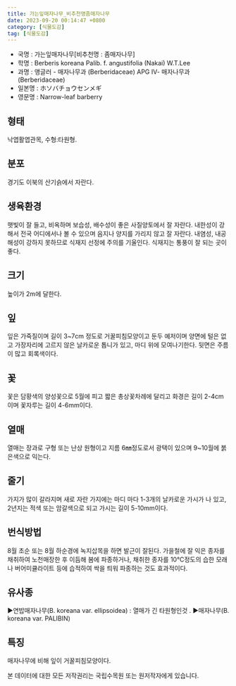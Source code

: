 ```yaml
---
title: 가는잎매자나무_비추천명좀매자나무
date: 2023-09-20 00:14:47 +0800
category: [식물도감]
tag: [식물도감]
---
```




- 국명 : 가는잎매자나무[비추천명 : 좀매자나무]
- 학명 : Berberis koreana Palib. f. angustifolia (Nakai) W.T.Lee
- 과명 : 앵글러 - 매자나무과 (Berberidaceae) APG Ⅳ- 매자나무과 (Berberidaceae)
- 일본명 : ホソバチョウセンメギ
- 영문명 : Narrow-leaf barberry


## 형태
낙엽활엽관목, 수형:타원형.
## 분포
경기도 이북의 산기슭에서 자란다.
## 생육환경
햇빛이 잘 들고, 비옥하며 보습성, 배수성이 좋은 사질양토에서 잘 자란다. 내한성이 강해서 전국 어디에서나 볼 수 있으며 음지나 양지를 가리지 않고 잘 자란다. 내염성, 내공해성이 강하지 못하므로 식재지 선정에 주의를 기울인다. 식재지는 통풍이 잘 되는 곳이 좋다.
## 크기
높이가 2m에 달한다.
## 잎
잎은 가죽질이며 길이 3~7cm 정도로 거꿀피침모양이고 둔두 예저이며 양면에 털은 없고 가장자리에 고르지 않은 날카로운 톱니가 있고, 마디 위에 모여나기한다. 뒷면은 주름이 많고 회록색이다.
## 꽃
꽃은 담황색의 양성꽃으로 5월에 피고 짧은 총상꽃차례에 달리고 화경은 길이 2-4cm이며 꽃자루는 길이 4-6mm이다.  
## 열매
열매는 장과로 구형 또는 난상 원형이고 지름 6㎜정도로서 광택이 있으며 9~10월에 붉은색으로 익는다.  
## 줄기
가지가 많이 갈라지며 새로 자란 가지에는 마디 마다 1-3개의 날카로운 가시가 나 있고, 2년지는 적색 또는 암갈색으로 되고 가시는 길이 5-10mm이다.  
## 번식방법
8월 초순 또는 8월 하순경에 녹지삽목을 하면 발근이 잘된다. 가을철에 잘 익은 종자를 채취하여 노천매장한 후 이듬해 봄에 파종하거나, 채취한 종자를 10℃정도의 습한 모래나 버어미큘라이트 등에 습적하여 싹을 틔워 파종하는 것도 효과적이다.
## 유사종
▶연밥매자나무(B. koreana var. ellipsoidea) : 열매가 긴 타원형인것 .▶매자나무(B. koreana var. PALIBIN) 
## 특징
매자나무에 비해 잎이 거꿀피침모양이다.






본 데이터에 대한 모든 저작권리는 국립수목원 또는 원저작자에게 있습니다.
